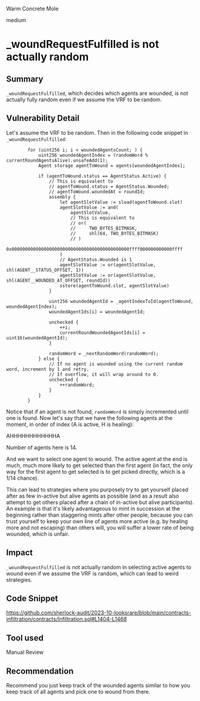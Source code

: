 Warm Concrete Mole

medium

# _woundRequestFulfilled is not actually random
## Summary

`_woundRequestFulfilled`, which decides which agents are wounded, is not actually fully random even if we assume the VRF to be random. 

## Vulnerability Detail

Let's assume the VRF to be random. Then in the following code snippet in `_woundRequestFulfilled`:

```solidity
        for (uint256 i; i < woundedAgentsCount; ) {
            uint256 woundedAgentIndex = (randomWord % currentRoundAgentsAlive).unsafeAdd(1);
            Agent storage agentToWound = agents[woundedAgentIndex];

            if (agentToWound.status == AgentStatus.Active) {
                // This is equivalent to
                // agentToWound.status = AgentStatus.Wounded;
                // agentToWound.woundedAt = roundId;
                assembly {
                    let agentSlotValue := sload(agentToWound.slot)
                    agentSlotValue := and(
                        agentSlotValue,
                        // This is equivalent to
                        // or(
                        //     TWO_BYTES_BITMASK,
                        //     shl(64, TWO_BYTES_BITMASK)
                        // )
                        0x00000000000000000000000000000000000000000000ffff000000000000ffff
                    )
                    // AgentStatus.Wounded is 1
                    agentSlotValue := or(agentSlotValue, shl(AGENT__STATUS_OFFSET, 1))
                    agentSlotValue := or(agentSlotValue, shl(AGENT__WOUNDED_AT_OFFSET, roundId))
                    sstore(agentToWound.slot, agentSlotValue)
                }

                uint256 woundedAgentId = _agentIndexToId(agentToWound, woundedAgentIndex);
                woundedAgentIds[i] = woundedAgentId;

                unchecked {
                    ++i;
                    currentRoundWoundedAgentIds[i] = uint16(woundedAgentId);
                }

                randomWord = _nextRandomWord(randomWord);
            } else {
                // If no agent is wounded using the current random word, increment by 1 and retry.
                // If overflow, it will wrap around to 0.
                unchecked {
                    ++randomWord;
                }
            }
        }
```

Notice that if an agent is not found, `randomWord` is simply incremented until one is found. Now let's say that we have the following agents at the moment, in order of index (A is active, H is healing):

AHHHHHHHHHHHHA

Number of agents here is 14. 

And we want to select one agent to wound. The active agent at the end is much, much more likely to get selected than the first agent (in fact, the only way for the first agent to get selected is to get picked directly, which is a 1/14 chance). 

This can lead to strategies where you purposely try to get yourself placed after as few in-active but alive agents as possible (and as a result also attempt to get others placed after a chain of in-active but alive participants). An example is that it's likely advantageous to mint in succession at the beginning rather than staggering mints after other people; because you can trust yourself to keep your own line of agents more active (e.g. by healing more and not escaping) than others will, you will suffer a lower rate of being wounded, which is unfair. 

## Impact

`_woundRequestFulfilled` is not actually random in selecting active agents to wound even if we assume the VRF is random, which can lead to weird strategies. 

## Code Snippet

https://github.com/sherlock-audit/2023-10-looksrare/blob/main/contracts-infiltration/contracts/Infiltration.sol#L1404-L1468

## Tool used

Manual Review

## Recommendation
Recommend you just keep track of the wounded agents similar to how you keep track of all agents and pick one to wound from there. 